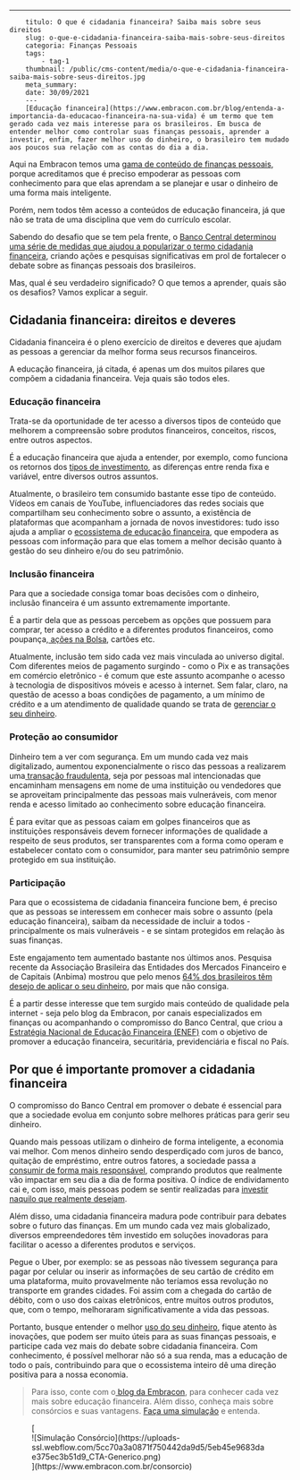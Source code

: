 ---
        titulo: O que é cidadania financeira? Saiba mais sobre seus direitos
        slug: o-que-e-cidadania-financeira-saiba-mais-sobre-seus-direitos
        categoria: Finanças Pessoais
        tags:
            - tag-1
        thumbnail: /public/cms-content/media/o-que-e-cidadania-financeira-saiba-mais-sobre-seus-direitos.jpg
        meta_summary: 
        date: 30/09/2021
        ---
        [Educação financeira](https://www.embracon.com.br/blog/entenda-a-importancia-da-educacao-financeira-na-sua-vida) é um termo que tem gerado cada vez mais interesse para os brasileiros. Em busca de entender melhor como controlar suas finanças pessoais, aprender a investir, enfim, fazer melhor uso do dinheiro, o brasileiro tem mudado aos poucos sua relação com as contas do dia a dia.

Aqui na Embracon temos uma [gama de conteúdo de finanças pessoais](https://www.embracon.com.br/category/financas-pessoais), porque acreditamos que é preciso empoderar as pessoas com conhecimento para que elas aprendam a se planejar e usar o dinheiro de uma forma mais inteligente.

Porém, nem todos têm acesso a conteúdos de educação financeira, já que não se trata de uma disciplina que vem do currículo escolar.

Sabendo do desafio que se tem pela frente, o [Banco Central determinou uma série de medidas que ajudou a popularizar o termo cidadania financeira](https://www.bcb.gov.br/cidadaniafinanceira), criando ações e pesquisas significativas em prol de fortalecer o debate sobre as finanças pessoais dos brasileiros.

Mas, qual é seu verdadeiro significado? O que temos a aprender, quais são os desafios? Vamos explicar a seguir.

Cidadania financeira: direitos e deveres
----------------------------------------

Cidadania financeira é o pleno exercício de direitos e deveres que ajudam as pessoas a gerenciar da melhor forma seus recursos financeiros.

A educação financeira, já citada, é apenas um dos muitos pilares que compõem a cidadania financeira. Veja quais são todos eles.

### Educação financeira

Trata-se da oportunidade de ter acesso a diversos tipos de conteúdo que melhorem a compreensão sobre produtos financeiros, conceitos, riscos, entre outros aspectos.

É a educação financeira que ajuda a entender, por exemplo, como funciona os retornos dos [tipos de investimento](https://www.embracon.com.br/blog/quais-sao-os-melhores-tipos-de-investimentos-atualmente-confira), as diferenças entre renda fixa e variável, entre diversos outros assuntos.

Atualmente, o brasileiro tem consumido bastante esse tipo de conteúdo. Vídeos em canais de YouTube, influenciadores das redes sociais que compartilham seu conhecimento sobre o assunto, a existência de plataformas que acompanham a jornada de novos investidores: tudo isso ajuda a ampliar o [ecossistema de educação financeira](https://www.embracon.com.br/blog/7-dicas-para-comecar-a-sua-organizacao-financeira), que empodera as pessoas com informação para que elas tomem a melhor decisão quanto à gestão do seu dinheiro e/ou do seu patrimônio.

### Inclusão financeira

Para que a sociedade consiga tomar boas decisões com o dinheiro, inclusão financeira é um assunto extremamente importante.

É a partir dela que as pessoas percebem as opções que possuem para comprar, ter acesso a crédito e a diferentes produtos financeiros, como poupança,[ ações na Bolsa](https://www.embracon.com.br/blog/investimentos-alto-risco-vale-a-pena), cartões etc.

Atualmente, inclusão tem sido cada vez mais vinculada ao universo digital. Com diferentes meios de pagamento surgindo - como o Pix e as transações em comércio eletrônico - é comum que este assunto acompanhe o acesso à tecnologia de dispositivos móveis e acesso à internet. Sem falar, claro, na questão de acesso a boas condições de pagamento, a um mínimo de crédito e a um atendimento de qualidade quando se trata de [gerenciar o seu dinheiro](https://www.embracon.com.br/blog/4-aplicativos-de-financas-para-te-ajudar-a-economizar-mais-dinheiro).

### Proteção ao consumidor

Dinheiro tem a ver com segurança. Em um mundo cada vez mais digitalizado, aumentou exponencialmente o risco das pessoas a realizarem uma[ transação fraudulenta](https://www.embracon.com.br/blog/fraude-em-consorcio-como-nao-cair-em-golpes), seja por pessoas mal intencionadas que encaminham mensagens em nome de uma instituição ou vendedores que se aproveitam principalmente das pessoas mais vulneráveis, com menor renda e acesso limitado ao conhecimento sobre educação financeira.

É para evitar que as pessoas caiam em golpes financeiros que as instituições responsáveis devem fornecer informações de qualidade a respeito de seus produtos, ser transparentes com a forma como operam e estabelecer contato com o consumidor, para manter seu patrimônio sempre protegido em sua instituição.

### Participação

Para que o ecossistema de cidadania financeira funcione bem, é preciso que as pessoas se interessem em conhecer mais sobre o assunto (pela educação financeira), saibam da necessidade de incluir a todos - principalmente os mais vulneráveis - e se sintam protegidos em relação às suas finanças.

Este engajamento tem aumentado bastante nos últimos anos. Pesquisa recente da Associação Brasileira das Entidades dos Mercados Financeiro e de Capitais (Anbima) mostrou que pelo menos [64% dos brasileiros têm desejo de aplicar o seu dinheiro](https://publicacoes.estadao.com.br/financasmais2019/64-dos-brasileiros-tem-interesse-em-investir-em-produtos-financeiros/), por mais que não consiga.

É a partir desse interesse que tem surgido mais conteúdo de qualidade pela internet - seja pelo blog da Embracon, por canais especializados em finanças ou acompanhando o compromisso do Banco Central, que criou a [Estratégia Nacional de Educação Financeira (ENEF)](https://www.vidaedinheiro.gov.br/) com o objetivo de promover a educação financeira, securitária, previdenciária e fiscal no País.

Por que é importante promover a cidadania financeira
----------------------------------------------------

O compromisso do Banco Central em promover o debate é essencial para que a sociedade evolua em conjunto sobre melhores práticas para gerir seu dinheiro.

Quando mais pessoas utilizam o dinheiro de forma inteligente, a economia vai melhor. Com menos dinheiro sendo desperdiçado com juros de banco, quitação de empréstimo, entre outros fatores, a sociedade passa a [consumir de forma mais responsável](https://www.embracon.com.br/blog/conheca-o-consumo-consciente-e-saiba-por-que-ele-faz-bem-para-o-seu-bolso), comprando produtos que realmente vão impactar em seu dia a dia de forma positiva. O índice de endividamento cai e, com isso, mais pessoas podem se sentir realizadas para [investir naquilo que realmente desejam](https://www.embracon.com.br/blog/conheca-4-opcoes-para-quem-quer-comecar-a-investir).

Além disso, uma cidadania financeira madura pode contribuir para debates sobre o futuro das finanças. Em um mundo cada vez mais globalizado, diversos empreendedores têm investido em soluções inovadoras para facilitar o acesso a diferentes produtos e serviços.

Pegue o Uber, por exemplo: se as pessoas não tivessem segurança para pagar por celular ou inserir as informações de seu cartão de crédito em uma plataforma, muito provavelmente não teríamos essa revolução no transporte em grandes cidades. Foi assim com a chegada do cartão de débito, com o uso dos caixas eletrônicos, entre muitos outros produtos, que, com o tempo, melhoraram significativamente a vida das pessoas.

Portanto, busque entender o melhor [uso do seu dinheiro](https://www.embracon.com.br/blog/entenda-como-comecar-a-investir-mesmo-com-pouco-dinheiro), fique atento às inovações, que podem ser muito úteis para as suas finanças pessoais, e participe cada vez mais do debate sobre cidadania financeira. Com conhecimento, é possível melhorar não só a sua renda, mas a educação de todo o país, contribuindo para que o ecossistema inteiro dê uma direção positiva para a nossa economia.

> Para isso, conte com o[ blog da Embracon](https://www.embracon.com.br/blog), para conhecer cada vez mais sobre educação financeira. Além disso, conheça mais sobre consórcios e suas vantagens. [Faça uma simulação](https://www.embracon.com.br/consorcio) e entenda.

<figure class="w-richtext-figure-type-image w-richtext-align-center">[<div>![Simulação Consórcio](https://uploads-ssl.webflow.com/5cc70a3a0871f750442da9d5/5eb45e9683dae375ec3b51d9_CTA-Generico.png)</div>](https://www.embracon.com.br/consorcio)</figure>
        
